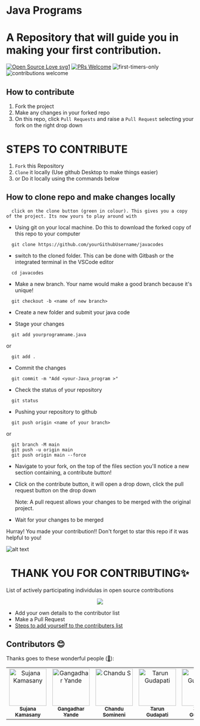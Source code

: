 # Java Programs 
# A Repository that will guide you in making your first contribution.

<!-- ALL-CONTRIBUTORS-BADGE:START - Do not remove or modify this section -->

[![Open Source Love svg1](https://badges.frapsoft.com/os/v1/open-source.svg?v=103)](https://github.com/ellerbrock/open-source-badges/) [![PRs Welcome](https://img.shields.io/badge/PRs-welcome-brightgreen.svg?style=flat-square)](http://makeapullrequest.com) ![first-timers-only](https://img.shields.io/badge/first--timers--only-friendly-yellow.svg?style=flat) ![contributions welcome](https://img.shields.io/static/v1.svg?label=Contributions&message=Welcome&color=0059b3&style=flat-square) 

## How to contribute

1. Fork the project
2. Make any changes in your forked repo
3. On this repo, click `Pull Requests` and raise a `Pull Request` selecting your fork on the right drop down

# STEPS TO CONTRIBUTE

1. `Fork` this Repository 
2. `Clone` it locally (Use github Desktop to make things easier)
3.  or Do it locally using the commands below 


## How to clone repo and make changes locally

```
  click on the clone button (green in colour). This gives you a copy of the project. Its now yours to play around with
```

- Using git on your local machine. Do this to download the forked copy of this repo to your computer

```
  git clone https://github.com/yourGithubUsername/javacodes
```

- switch to the cloned folder. This can be done with Gitbash or the integrated terminal in the VSCode editor

```
  cd javacodes
```

- Make a new branch. Your name would make a good branch because it's unique!

```
  git checkout -b <name of new branch>
```
- Create a new folder and submit your java code

- Stage your changes

```
  git add yourprogramname.java
```

or

```
  git add .
```

- Commit the changes

```
  git commit -m "Add <your-Java_program >"
```

- Check the status of your repository

```
  git status
```

- Pushing your repository to github

```
  git push origin <name of your branch>
```

or

```
  git branch -M main
  git push -u origin main
  git push origin main --force
```

- Navigate to your fork, on the top of the files section you'll notice a new section containing, a contribute button!
- Click on the contribute button, it will open a drop down, click the pull request button on the drop down
  
  Note: A pull request allows your changes to be merged with the original project.

- Wait for your changes to be merged



Hurray! You made your contribution!!
Don't forget to star this repo if it was helpful to you!

![alt text](https://github.com/sujana-kamasany/javacodes/blob/main/assets/Start%20your%20first%20CONTRIBUTION.png)


<h1 align=center> THANK YOU FOR CONTRIBUTING✨ </h1>

<p>List of actively participating individulas in open source contributions</p>
<p align="center">
  <img src= "https://media.giphy.com/media/3xz2Bw12fe9iyG06v6/giphy.gif">
</p>

- Add your own details to the contributor list
- Make a Pull Request
- [Steps to add yourself to the contributers list](https://github.com/GangadharYande/JavaCodes/blob/main/CONTRIBUTING.md)

## Contributors 😊

Thanks goes to these wonderful people ([:hugs:](https://allcontributors.org/docs/en/emoji-key)):

<!-- ALL-CONTRIBUTORS-LIST:START - Do not remove or modify this section -->
<!-- prettier-ignore-start -->
<!-- markdownlint-disable -->
<table>
    <tbody>
        <tr>
          <td align="center">
                <a href="https://github.com/sujana-kamasany">
                    <img src="https://avatars.githubusercontent.com/u/67040886?v=4" width="100px;" alt="Sujana Kamasany"/>
                    <br />
                    <sub><b>Sujana Kamasany</b></sub>
                </a>
            </td>
            <td align="center">
                <a href="https://github.com/GangadharYande">
                    <img src="https://avatars.githubusercontent.com/u/36783781?s=96&v=4" width="100px;" alt="Gangadhar Yande"/>
                    <br />
                    <sub><b>Gangadhar Yande</b></sub>
                </a>
            </td>
            <td align="center">
                <a href="https://github.com/Chandusomineni">
                    <img src="https://avatars.githubusercontent.com/u/112568175?v=4" width="100px;" alt="Chandu S"/>
                    <br />
                    <sub><b>Chandu Somineni</b></sub>
                </a>
            </td>
            <td align="center">
                <a href="https://github.com/Tarun-Gudapati">
                    <img src="https://avatars.githubusercontent.com/u/94289102?v=4" width="100px;" alt="Tarun Gudapati"/>
                    <br />
                    <sub><b>Tarun Gudapati</b></sub>
                </a>
            </td>
            <td align="center">
                <a href="https://github.com/Tarun-Gudapati">
                    <img src="https://avatars.githubusercontent.com/u/94289102?v=4" width="100px;" alt="Tarun Gudapati"/>
                    <br />
                    <sub><b>Tarun Gudapati</b></sub>
                </a>
            </td>
            <td align="center">
                <a href="https://github.com/Tony-91">
                    <img src="https://avatars.githubusercontent.com/u/73248515?v=4" width="100px;" alt="Tony-91"/>
                    <br />
                    <sub><b>Tony-91</b></sub>
                </a>
            </td>
            <td align="center">
                <a href="https://github.com/AKhatabdev">
                    <img src="https://avatars.githubusercontent.com/u/42613988?v=4" width="100px;" alt="Awais khatab"/>
                    <br />
                    <sub><b>Awais khatab</b></sub>
                </a>
            </td>
            <td align="center">
                <a href="https://github.com/TaeyeonRoyce">
                    <img src="https://avatars.githubusercontent.com/u/90550065?v=4" width="100px;" alt="TaeyeonRoyce"/>
                    <br />
                    <sub><b>Taeyeon Royce</b></sub>
                </a>
            </td>
            <td align="center">
                <a href="https://github.com/DHARUNKUMAR7">
                    <img src="https://avatars.githubusercontent.com/u/85331105?v=4" width="100px;" alt="Dharun kumar"/>
                    <br />
                    <sub><b>Dharun Kumar</b></sub>
                </a>
            </td>
            <td align="center">
                <a href="https://github.com/Surya-Thotamsetty">
                    <img src="https://avatars.githubusercontent.com/u/84489669?v=4" width="100px;" alt="Surya-Thotamsetty"/>
                    <br />
                    <sub><b>Surya-Thotamsetty</b></sub>
                </a>
            </td>
            <td align="center">
                <a href="https://github.com/tadiharshith">
                    <img src="https://avatars.githubusercontent.com/u/116142975?v=4" width="100px;" alt="tadiharshith"/>
                    <br />
                    <sub><b>Tadi Harshith</b></sub>
                </a>
            </td>
            <td align="center">
                <a href="https://github.com/farhanfr">
                    <img src="https://avatars.githubusercontent.com/u/37490092?v=4" width="100px;" alt="farhanfr"/>
                    <br />
                    <sub><b>Mochamad Farhan FR</b></sub>
                </a>
            </td>
            <td align="center">
                <a href="https://github.com/gawadeatul">
                    <img src="https://avatars.githubusercontent.com/u/71514760?v=4" width="100px;" alt="Atul N Gawade"/>
                    <br />
                    <sub><b>Atul N Gawade</b></sub>
                </a>
            </td>
            <td align="center">
                <a href="https://github.com/gawadeatul">
                    <img src="https://avatars.githubusercontent.com/u/71514760?v=4" width="100px;" alt="Atul N Gawade"/>
                    <br />
                    <sub><b>Atul N Gawade</b></sub>
                </a>
            </td>
            <td align="center">
                <a href="https://github.com/gaurav-lomte23">
                    <img src="https://avatars.githubusercontent.com/u/97234987?v=4" width="100px;" alt="Gaurav Lomte"/>
                    <br />
                    <sub><b>Gaurav Lomte</b></sub>
                </a>
            </td>
            <td align="center">
                <a href="https://github.com/bhanupavank">
                    <img src="https://avatars.githubusercontent.com/u/99479006?v=4" width="100px;" alt="Bhanu Pavan k"/>
                    <br />
                    <sub><b>Bhanu Pavan k</b></sub>
                </a>
            </td>
            <td align="center">
                <a href="https://github.com/karthikeyajoshi">
                    <img src="https://avatars.githubusercontent.com/u/86179460?v=4" width="100px;" alt="karthikeyajoshi"/>
                    <br />
                    <sub><b>Karthikeya Joshi</b></sub>
                </a>
            </td>
            <td align="center">
                <a href="https://github.com/apgautham">
                    <img src="https://avatars.githubusercontent.com/u/26799242?v=4" width="100px;" alt="Gautham A P"/>
                    <br />
                    <sub><b>Gautham A P</b></sub>
                </a>
            </td>
            <td align="center">
                <a href="https://github.com/Diptigit11">
                    <img src="https://avatars.githubusercontent.com/u/136192725?v=4" width="100px;" alt="Dipti Singh"/>
                    <br />
                    <sub><b>Dipti Singh</b></sub>
                </a>
            </td>
            <td align="center">
                <a href="https://github.com/srinijadharani">
                    <img src="https://avatars.githubusercontent.com/u/61744464?v=4" width="100px;" alt=""/>
                    <br />
                    <sub><b>Srinija Dharani </b></sub>
                </a>
            </td>
            <td align="center">
                <a href="https://github.com/valanm22">
                    <img src="https://avatars.githubusercontent.com/u/61744464?v=4" width="100px;" alt="Valan Baptist Mathuranayagam"/>
                    <br />
                    <sub><b>Valan Baptist Mathuranayagam </b></sub>
                </a>
            </td>
            <td align="center">
                <a href="https://github.com/valanm22">
                    <img src="https://avatars.githubusercontent.com/u/61744464?v=4" width="100px;" alt="Valan Baptist Mathuranayagam"/>
                    <br />
                    <sub><b>Valan B Mathuranayagam </b></sub>
                </a>
            </td>
            <td align="center">
                <a href="https://github.com/Sbiswas001">
                    <img src="https://avatars.githubusercontent.com/u/69534573?v=4" width="100px;" alt="Sayan Biswas"/>
                    <br />
                    <sub><b>Sayan Biswas </b></sub>
                </a>
            </td>
            <td align="center">
                <a href="https://github.com/ericyung1">
                    <img src="https://avatars.githubusercontent.com/u/71309635?v=4" width="100px;" alt="Eric Yung"/>
                    <br />
                    <sub><b>Eric Yung</b></sub>
                </a>
            </td>
            <td align="center">
                <a href="https://github.com/kashish-51">
                    <img src="https://avatars.githubusercontent.com/u/136115355?v=4" width="100px;" alt="kash!sh"/>
                    <br />
                    <sub><b>kash!sh</b></sub>
                </a>
            </td>
            <td align="center">
                <a href="https://github.com/OliDesu">
                    <img src="https://avatars.githubusercontent.com/u/46926472?v=4" width="100px;" alt="Ali"/>
                    <br />
                    <sub><b>Ali</b></sub>
                </a>
            </td>
            <td align="center">
                <a href="https://github.com/Rohxn16">
                    <img src="https://avatars.githubusercontent.com/u/142105763?v=4" width="100px;" alt="Rohan Dey"/>
                    <br />
                    <sub><b>Rohan Dey</b></sub>
                </a>
            </td>
            <td align="center">
                <a href="https://github.com/harshlancer">
                    <img src="https://avatars.githubusercontent.com/u/91771779?v=4" width="100px;" alt="Harsh Ranjan Dwivedi"/>
                    <br />
                    <sub><b>Harsh Ranjan Dwivedi</b></sub>
                </a>
            </td>
            <td align="center">
                <a href="https://github.com/tangorishi">
                    <img src="https://avatars.githubusercontent.com/u/110519406?v=4" width="100px;" alt="Rishi Joshi"/>
                    <br />
                    <sub><b>Rishi Joshi</b></sub>
                </a>
            </td>
            <td align="center">
                <a href="https://github.com/jagan-satwik-reddy">
                    <img src="https://avatars.githubusercontent.com/u/84489645?v=4" width="100px;" alt="Satwik Reddy"/>
                    <br />
                    <sub><b>Satwik Reddy</b></sub>
                </a>
            </td>
            <td align="center">
                <a href="https://github.com/nikhilkotlobudde">
                    <img src="https://avatars.githubusercontent.com/u/114328468?v=4" width="100px;" alt="nikhilkotlobudde"/>
                    <br />
                    <sub><b>Nikhil Kotlobudde</b></sub>
                </a>
            </td>
            <td align="center">
                <a href="https://github.com/K-Saniya">
                    <img src="https://avatars.githubusercontent.com/u/141136935?v=4" width="100px;" alt="K-Saniya"/>
                    <br />
                    <sub><b>K-Saniya</b></sub>
                </a>
            </td>
            <td align="center">
                <a href="https://github.com/REKKKLESS">
                    <img src="https://avatars.githubusercontent.com/u/107069125?v=4" width="100px;" alt="Rohit"/>
                    <br />
                    <sub><b>Rohit</b></sub>
                </a>
            </td>
            <td align="center">
                <a href="https://github.com/DamianUrbaniak">
                    <img src="https://avatars.githubusercontent.com/u/102762629?v=4" width="100px;" alt="Damian Urbaniak"/>
                    <br />
                    <sub><b>Damian Urbaniak</b></sub>
                </a>
            </td>
            <td align="center">
                <a href="https://github.com/RishavHimmatramka">
                    <img src="https://avatars.githubusercontent.com/u/46376699?v=4" width="100px;" alt="Rishav Himmatramka"/>
                    <br />
                    <sub><b>Rishav Himmatramka</b></sub>
                </a>
            </td>
            <td align="center">
                <a href="https://github.com/ayushmokal">
                    <img src="https://avatars.githubusercontent.com/u/95966154?v=4" width="100px;" alt="Ayush Mokal"/>
                    <br />
                    <sub><b>Ayush Mokal</b></sub>
                </a>
            </td>
            <td align="center">
                <a href="https://github.com/Arghadip-Chatterjee">
                    <img src="https://avatars.githubusercontent.com/u/114013720?v=4" width="100px;" alt="Arghadip Chatterjee"/>
                    <br />
                    <sub><b>Arghadip Chatterjee</b></sub>
                </a>
            </td>
            <td align="center">
                <a href="https://github.com/Nishanth-Reddy-Chowtapali">
                    <img src="https://avatars.githubusercontent.com/u/47851537?v=4" width="100px;" alt="Nishanth Reddy"/>
                    <br />
                    <sub><b>Nishanth Reddy</b></sub>
                </a>
            </td>
            <td align="center">
                <a href="https://github.com/stewtech">
                    <img src="https://avatars.githubusercontent.com/u/72238656?v=4" width="100px;" alt="stewtech"/>
                    <br />
                    <sub><b>stewtech</b></sub>
                </a>
            </td>
            <td align="center">
                <a href="https://github.com/lasyabusetty">
                    <img src="https://avatars.githubusercontent.com/u/84491204?v=4" width="100px;" alt="Lasya Busetty"/>
                    <br />
                    <sub><b>Lasya Busetty</b></sub>
                </a>
            </td>
            <td align="center">
                <a href="https://github.com/ioannakatsanou">
                    <img src="https://avatars.githubusercontent.com/u/14344681?v=4" width="100px;" alt="Ioanna Katsanou"/>
                    <br />
                    <sub><b>Ioanna Katsanou</b></sub>
                </a>
            </td>
            <td align="center">
                <a href="https://github.com/ioannakatsanou">
                    <img src="https://avatars.githubusercontent.com/u/40290457?v=4" width="100px;" alt="Saharsh Goenka"/>
                    <br />
                    <sub><b>Saharsh Goenka</b></sub>
                </a>
            </td>
            <td align="center">
                <a href="https://github.com/jrodriq3">
                    <img src="https://avatars.githubusercontent.com/u/86337121?v=4" width="100px;" alt="Jason Rodriguez"/>
                    <br />
                    <sub><b>Jason Rodriguez</b></sub>
                </a>
            </td>
            <td align="center">
                <a href="https://github.com/adamstol">
                    <img src="https://avatars.githubusercontent.com/u/98176161?v=4" width="100px;" alt="Adam Stolnits"/>
                    <br />
                    <sub><b>Adam Stolnits</b></sub>
                </a>
            </td>
            <td align="center">
                <a href="https://github.com/garciajump">
                    <img src="https://avatars.githubusercontent.com/u/80975469?v=4" width="100px;" alt="Anish Vedantham"/>
                    <br />
                    <sub><b>Anish Vedantham</b></sub>
                </a>
            </td>
            <td align="center">
                <a href="https://github.com/Moshe93">
                    <img src="https://avatars.githubusercontent.com/u/54400784?v=4" width="100px;" alt="Moshe93"/>
                    <br />
                    <sub><b>Moshe93</b></sub>
                </a>
            </td>
            <td align="center">
                <a href="https://github.com/aceviper404">
                    <img src="https://avatars.githubusercontent.com/u/22118518?v=4" width="100px;" alt="aceviper404"/>
                    <br />
                    <sub><b>aceviper404</b></sub>
                </a>
            </td>
            <td align="center">
                <a href="https://github.com/saugatrajbhandari">
                    <img src="https://avatars.githubusercontent.com/u/43225705?v=4" width="100px;" alt="Saugat Rajbhandari"/>
                    <br />
                    <sub><b>Saugat Rajbhandari</b></sub>
                </a>
            </td>
            <td align="center">
                <a href="https://github.com/Ruptam">
                    <img src="https://avatars.githubusercontent.com/u/32136351?v=4" width="100px;" alt="Ruptam"/>
                    <br />
                    <sub><b>Ruptam</b></sub>
                </a>
            </td>
            <td align="center">
                <a href="https://github.com/anipaul2">
                    <img src="https://avatars.githubusercontent.com/u/74004409?v=4" width="100px;" alt="Aniketh Paul"/>
                    <br />
                    <sub><b>Aniketh Paul</b></sub>
                </a>
            </td>
            <td align="center">
                <a href="https://github.com/AdamSadek">
                    <img src="https://avatars.githubusercontent.com/u/33073174?v=4" width="100px;" alt="Adam Sadek"/>
                    <br />
                    <sub><b>Adam Sadek</b></sub>
                </a>
            </td>
            <td align="center">
                <a href="https://github.com/KaWis17">
                    <img src="https://avatars.githubusercontent.com/u/33382483?v=4" width="100px;" alt="KaWis17"/>
                    <br />
                    <sub><b>KaWis17</b></sub>
                </a>
            </td>
            <td align="center">
                <a href="https://github.com/artcurty">
                    <img src="https://avatars.githubusercontent.com/u/26467331?v=4" width="100px;" alt="Arthur Curty"/>
                    <br />
                    <sub><b>KaWis17</b></sub>
                </a>
            </td>
            <td align="center">
                <a href="https://github.com/Lalith-Adithya">
                    <img src="https://avatars.githubusercontent.com/u/67040454?v=4" width="100px;" alt="Lalith-Adithya"/>
                    <br />
                    <sub><b>Lalith-Adithya</b></sub>
                </a>
            </td>
            <td align="center">
                <a href="https://github.com/yashdeshmukh007">
                    <img src="https://avatars.githubusercontent.com/u/67040454?v=4" width="100px;" alt="Yash Deshmukh"/>
                    <br />
                    <sub><b>Yash Deshmukh</b></sub>
                </a>
            </td>
            <td align="center">
                <a href="https://github.com/kabuto-mk7">
                    <img src="https://avatars.githubusercontent.com/u/67040454?v=4" width="100px;" alt="kabuto-mk7"/>
                    <br />
                    <sub><b>kb</b></sub>
                </a>
            </td>
            <td align="center">
                <a href="https://github.com/PedroMaltez5">
                    <img src="https://avatars.githubusercontent.com/u/39927845?v=4" width="100px;" alt="PedroMaltez5"/>
                    <br />
                    <sub><b>Pedro Maltez</b></sub>
                </a>
            </td>
            <td align="center">
                <a href="https://github.com/Akash-Vijaysingh-Shekhavat">
                    <img src="https://avatars.githubusercontent.com/u/90681684?v=4" width="100px;" alt="Akash Vijaysingh"/>
                    <br />
                    <sub><b>Akash V Shekhava</b></sub>
                </a>
            </td>
            <td align="center">
                <a href="https://github.com/ChenHaowei2008">
                    <img src="https://avatars.githubusercontent.com/u/72688946?v=4" width="100px;" alt="ChenHaowei2008"/>
                    <br />
                    <sub><b>ChenHaowei2008</b></sub>
                </a>
            </td>
            <td align="center">
                <a href="https://github.com/Ankit180898">
                    <img src="https://avatars.githubusercontent.com/u/48925155?v=4" width="100px;" alt="Ankit Kumar"/>
                    <br />
                    <sub><b>Ankit Kumar</b></sub>
                </a>
            </td>
            <td align="center">
                <a href="https://github.com/Shiroo77">
                    <img src="https://avatars.githubusercontent.com/u/141759574?v=4" width="100px;" alt="Prem Ahankare"/>
                    <br />
                    <sub><b>Prem Ahankare</b></sub>
                </a>
            </td>
            <td align="center">
                <a href="https://github.com/Edson-Mendes">
                    <img src="https://avatars.githubusercontent.com/u/93359458?v=4" width="100px;" alt="Edson Mendes"/>
                    <br />
                    <sub><b>Edson Mendes</b></sub>
                </a>
            </td>
            <td align="center">
                <a href="https://github.com/yuvrajverma25">
                    <img src="https://avatars.githubusercontent.com/u/95195998?v=4" width="100px;" alt="yuvrajverma25"/>
                    <br />
                    <sub><b>yuvrajverma25</b></sub>
                </a>
            </td>
            <td align="center">
                <a href="https://github.com/coderAdityaKumar">
                    <img src="https://avatars.githubusercontent.com/u/146227581?v=4" width="100px;" alt="Aditya Kumar"/>
                    <br />
                    <sub><b>Aditya Kumar</b></sub>
                </a>
            </td>
            <td align="center">
                <a href="https://github.com/mehulaswar06">
                    <img src="https://avatars.githubusercontent.com/u/64181009?v=4" width="100px;" alt="Mehul Aswar"/>
                    <br />
                    <sub><b>Mehul Aswar</b></sub>
                </a>
            </td>
            <td align="center">
                <a href="https://github.com/Manas5353">
                    <img src="https://avatars.githubusercontent.com/u/137026362?v=4" width="100px;" alt="Manas Sharma"/>
                    <br />
                    <sub><b>Manas Sharma</b></sub>
                </a>
            </td>
            <td align="center">
                <a href="https://github.com/techgirl0110">
                    <img src="https://avatars.githubusercontent.com/u/116191142?v=4" width="100px;" alt="techgirl0110"/>
                    <br />
                    <sub><b>techgirl0110</b></sub>
                </a>
            </td>
            <td align="center">
                <a href="https://github.com/manavidubey">
                    <img src="https://avatars.githubusercontent.com/u/89005718?v=4" width="100px;" alt="Manavi Dubey"/>
                    <br />
                    <sub><b>Manavi Dubey</b></sub>
                </a>
            </td>
            <td align="center">
                <a href="https://github.com/mayankch283">
                    <img src="https://avatars.githubusercontent.com/u/110242411?v=4" width="100px;" alt="Mayank Chatuvedi"/>
                    <br />
                    <sub><b>Mayank Chatuvedi</b></sub>
                </a>
            </td>
            <td align="center">
                <a href="https://github.com/parthasdey2304">
                    <img src="https://avatars.githubusercontent.com/u/131694386?v=4" width="100px;" alt="Parth Vastavik"/>
                    <br />
                    <sub><b>Parth Vastavik</b></sub>
                </a>
            </td>
            <td align="center">
                <a href="https://github.com/bintangsholu21">
                    <img src="https://avatars.githubusercontent.com/u/65268840?v=4" width="100px;" alt="Bintang Sholu"/>
                    <br />
                    <sub><b>Bintang Sholu</b></sub>
                </a>
            </td>
            <td align="center">
                <a href="https://github.com/kunalraj0">
                    <img src="https://avatars.githubusercontent.com/u/73094875?v=4" width="100px;" alt="Kunalraj Singh"/>
                    <br />
                    <sub><b>Kunalraj Singh</b></sub>
                </a>
            </td>
        </tr>
    </tbody>
</table>

